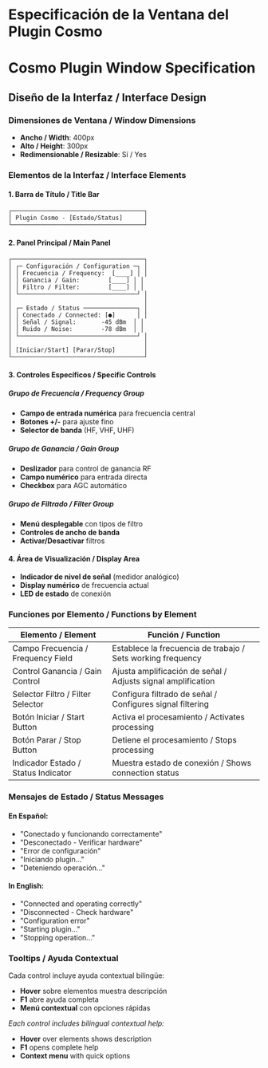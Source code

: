# Especificación de la Ventana del Plugin Cosmo
# Cosmo Plugin Window Specification

## Diseño de la Interfaz / Interface Design

### Dimensiones de Ventana / Window Dimensions
- **Ancho / Width**: 400px
- **Alto / Height**: 300px
- **Redimensionable / Resizable**: Sí / Yes

### Elementos de la Interfaz / Interface Elements

#### 1. Barra de Título / Title Bar
```
┌─────────────────────────────────────┐
│ Plugin Cosmo - [Estado/Status]      │
└─────────────────────────────────────┘
```

#### 2. Panel Principal / Main Panel
```
┌─────────────────────────────────────┐
│ ┌─ Configuración / Configuration ─┐ │
│ │ Frecuencia / Frequency:  [____] │ │
│ │ Ganancia / Gain:        [____] │ │
│ │ Filtro / Filter:        [____] │ │
│ └─────────────────────────────────┘ │
│                                     │
│ ┌─ Estado / Status ───────────────┐ │
│ │ Conectado / Connected: [●]      │ │
│ │ Señal / Signal:       -45 dBm  │ │
│ │ Ruido / Noise:        -78 dBm  │ │
│ └─────────────────────────────────┘ │
│                                     │
│ [Iniciar/Start] [Parar/Stop]        │
└─────────────────────────────────────┘
```

#### 3. Controles Específicos / Specific Controls

##### Grupo de Frecuencia / Frequency Group
- **Campo de entrada numérica** para frecuencia central
- **Botones +/-** para ajuste fino
- **Selector de banda** (HF, VHF, UHF)

##### Grupo de Ganancia / Gain Group  
- **Deslizador** para control de ganancia RF
- **Campo numérico** para entrada directa
- **Checkbox** para AGC automático

##### Grupo de Filtrado / Filter Group
- **Menú desplegable** con tipos de filtro
- **Controles de ancho de banda**
- **Activar/Desactivar** filtros

#### 4. Área de Visualización / Display Area
- **Indicador de nivel de señal** (medidor analógico)
- **Display numérico** de frecuencia actual
- **LED de estado** de conexión

### Funciones por Elemento / Functions by Element

| Elemento / Element | Función / Function |
|-------------------|-------------------|
| Campo Frecuencia / Frequency Field | Establece la frecuencia de trabajo / Sets working frequency |
| Control Ganancia / Gain Control | Ajusta amplificación de señal / Adjusts signal amplification |
| Selector Filtro / Filter Selector | Configura filtrado de señal / Configures signal filtering |
| Botón Iniciar / Start Button | Activa el procesamiento / Activates processing |
| Botón Parar / Stop Button | Detiene el procesamiento / Stops processing |
| Indicador Estado / Status Indicator | Muestra estado de conexión / Shows connection status |

### Mensajes de Estado / Status Messages

#### En Español:
- "Conectado y funcionando correctamente"
- "Desconectado - Verificar hardware"
- "Error de configuración"
- "Iniciando plugin..."
- "Deteniendo operación..."

#### In English:
- "Connected and operating correctly"
- "Disconnected - Check hardware"
- "Configuration error"
- "Starting plugin..."
- "Stopping operation..."

### Tooltips / Ayuda Contextual

Cada control incluye ayuda contextual bilingüe:
- **Hover** sobre elementos muestra descripción
- **F1** abre ayuda completa
- **Menú contextual** con opciones rápidas

*Each control includes bilingual contextual help:*
- **Hover** over elements shows description  
- **F1** opens complete help
- **Context menu** with quick options